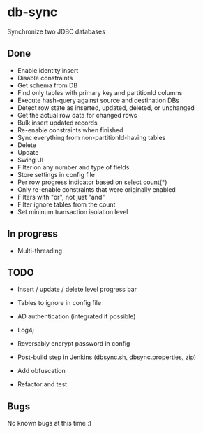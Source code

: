 db-sync
=======

Synchronize two JDBC databases


Done
----
* Enable identity insert
* Disable constraints
* Get schema from DB
* Find only tables with primary key and partitionId columns
* Execute hash-query against source and destination DBs
* Detect row state as inserted, updated, deleted, or unchanged
* Get the actual row data for changed rows
* Bulk insert updated records
* Re-enable constraints when finished
* Sync everything from non-partitionId-having tables
* Delete
* Update
* Swing UI
* Filter on any number and type of fields
* Store settings in config file
* Per row progress indicator based on select count(*)
* Only re-enable constraints that were originally enabled
* Filters with "or", not just "and"
* Filter ignore tables from the count
* Set mininum transaction isolation level

In progress
-----------
* Multi-threading

TODO
----
* Insert / update / delete level progress bar
* Tables to ignore in config file
* AD authentication (integrated if possible)
* Log4j
* Reversably encrypt password in config
* Post-build step in Jenkins (dbsync.sh, dbsync.properties, zip) 

* Add obfuscation
* Refactor and test

Bugs
----
No known bugs at this time :)
